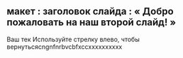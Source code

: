 макет : заголовок слайда
 : « Добро пожаловать на наш второй слайд! »
---
Ваш тек
Используйте стрелку влево, чтобы вернутьсяcngnfnrbvcbfxccxxxxxxxxxx
